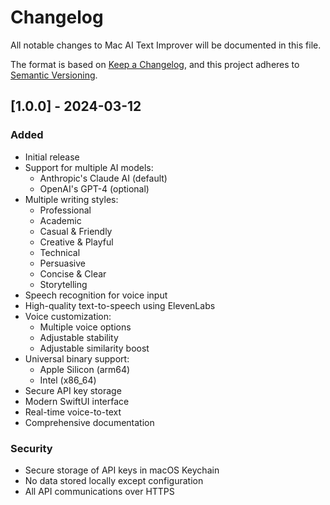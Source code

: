 # Changelog

All notable changes to Mac AI Text Improver will be documented in this file.

The format is based on [Keep a Changelog](https://keepachangelog.com/en/1.0.0/),
and this project adheres to [Semantic Versioning](https://semver.org/spec/v2.0.0.html).

## [1.0.0] - 2024-03-12

### Added
- Initial release
- Support for multiple AI models:
  - Anthropic's Claude AI (default)
  - OpenAI's GPT-4 (optional)
- Multiple writing styles:
  - Professional
  - Academic
  - Casual & Friendly
  - Creative & Playful
  - Technical
  - Persuasive
  - Concise & Clear
  - Storytelling
- Speech recognition for voice input
- High-quality text-to-speech using ElevenLabs
- Voice customization:
  - Multiple voice options
  - Adjustable stability
  - Adjustable similarity boost
- Universal binary support:
  - Apple Silicon (arm64)
  - Intel (x86_64)
- Secure API key storage
- Modern SwiftUI interface
- Real-time voice-to-text
- Comprehensive documentation

### Security
- Secure storage of API keys in macOS Keychain
- No data stored locally except configuration
- All API communications over HTTPS 
